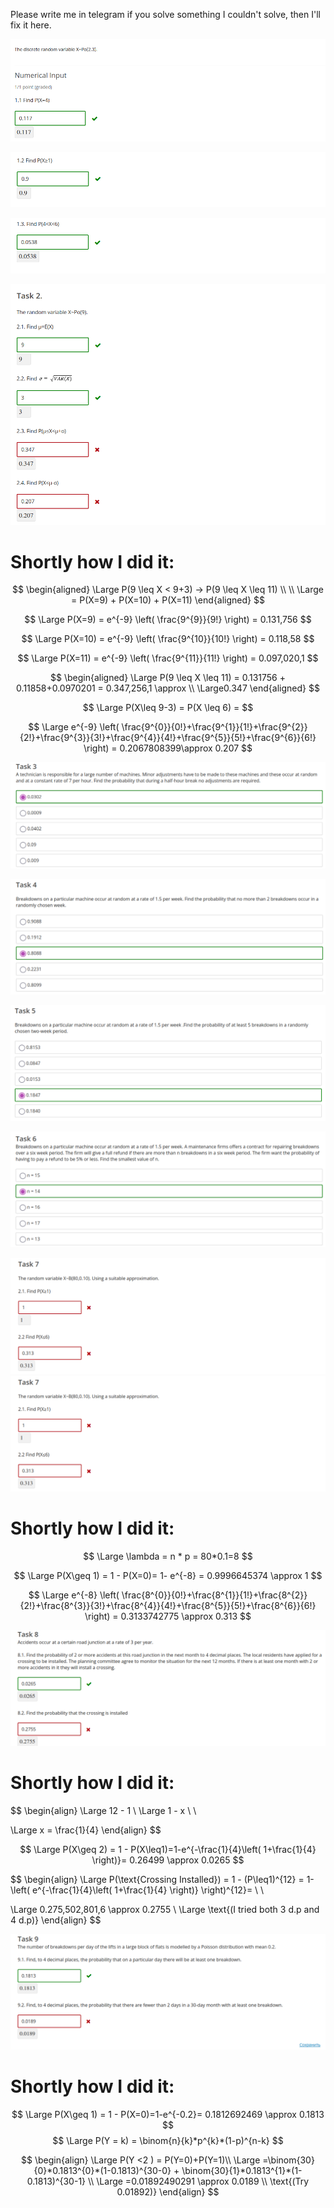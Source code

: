 Please write me in telegram  if you solve something I couldn't solve, then I'll fix it here.

![](../Pasted%20image%2020250102131844.png)

![](../Pasted%20image%2020250102131901.png)

![](../Pasted%20image%2020250102131917.png)

![](../Pasted%20image%2020250102131933.png)

# Shortly how I did it:

$$
\begin{aligned}
\Large P(9 \leq X < 9+3) -> P(9 \leq X \leq 11) \\ \\
\Large = P(X=9) +  P(X=10) +  P(X=11) 
\end{aligned}
$$

$$
\Large P(X=9) = e^{-9} \left( \frac{9^{9}}{9!} \right) = 0.131,756
$$

$$
\Large P(X=10) = e^{-9} \left( \frac{9^{10}}{10!} \right) = 0.118,58
$$

$$
\Large P(X=11) = e^{-9} \left( \frac{9^{11}}{11!} \right) = 0.097,020,1
$$

$$
\begin{aligned}
\Large P(9 \leq X \leq 11) = 0.131756 + 0.11858+0.0970201 = 0.347,256,1 \approx \\ \Large0.347 
\end{aligned}
$$

$$
\Large P(X\leq 9-3) = P(X \leq 6) = 
$$

$$
\Large e^{-9} \left( \frac{9^{0}}{0!}+\frac{9^{1}}{1!}+\frac{9^{2}}{2!}+\frac{9^{3}}{3!}+\frac{9^{4}}{4!}+\frac{9^{5}}{5!}+\frac{9^{6}}{6!} \right) = 0.2067808399\approx 0.207
$$

![](../Pasted%20image%2020250102131952.png)

![](../Pasted%20image%2020250102132009.png)

![](../Pasted%20image%2020250102132024.png)

![](../Pasted%20image%2020250102132037.png)

![](../Pasted%20image%2020250102132051.png)![](../Pasted%20image%2020250102132051.png)
# Shortly how I did it:

$$
\Large \lambda = n * p = 80*0.1=8
$$

$$
\Large P(X\geq 1) = 1 - P(X=0)= 1- e^{-8} = 0.9996645374 \approx 1  
$$

$$
\Large e^{-8} \left( \frac{8^{0}}{0!}+\frac{8^{1}}{1!}+\frac{8^{2}}{2!}+\frac{8^{3}}{3!}+\frac{8^{4}}{4!}+\frac{8^{5}}{5!}+\frac{8^{6}}{6!} \right) = 0.3133742775 \approx 0.313
$$

![](../Pasted%20image%2020250102132129.png)
# Shortly how I did it:

$$
\begin{align}
\Large 12 - 1 \\
\Large 1 - x \\ \\

\Large x = \frac{1}{4}
\end{align}
$$

$$
\Large P(X\geq 2) = 1 - P(X\leq1)=1-e^{-\frac{1}{4}\left( 1+\frac{1}{4} \right)}= 0.26499 \approx 0.0265
$$

$$
\begin{align}
\Large P(\text{Crossing Installed}) = 1 - (P\leq1)^{12} = 1-\left( e^{-\frac{1}{4}\left( 1+\frac{1}{4} \right)} \right)^{12}=  \\ \\

\Large 0.275,502,801,6 \approx 0.2755 \\
\Large \text{(I tried both 3 d.p and 4 d.p)}
\end{align}
$$

![](../Pasted%20image%2020250102132140.png)
# Shortly how I did it:

$$
\Large P(X\geq 1) = 1 - P(X=0)=1-e^{-0.2}= 0.1812692469 \approx 0.1813
$$
$$
\Large P(Y = k) = \binom{n}{k}*p^{k}*(1-p)^{n-k}
$$

$$
\begin{align}
\Large P(Y <2 ) = P(Y=0)+P(Y=1)\\
\Large =\binom{30}{0}*0.1813^{0}*(1-0.1813)^{30-0} + \binom{30}{1}*0.1813^{1}*(1-0.1813)^{30-1} \\
\Large =0.01892490291 \approx 0.0189 \\
\text{(Try 0.01892)}
\end{align}
$$